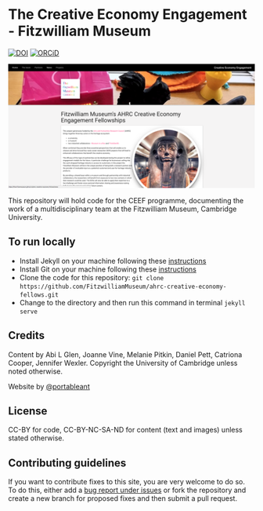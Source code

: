 # The Creative Economy Engagement  - Fitzwilliam Museum
[![DOI](https://zenodo.org/badge/170138423.svg)](https://zenodo.org/badge/latestdoi/170138423) [![ORCiD](https://img.shields.io/badge/ORCiD-0000--0002--0246--2335-green.svg)](http://orcid.org/0000-0002-0246-2335)

![A screenshot of the site](images/screenshots/screen.png)

This repository will hold code for the CEEF programme, documenting the work of a multidisciplinary
team at the Fitzwilliam Museum, Cambridge University.

## To run locally

* Install Jekyll on your machine following these [instructions](https://jekyllrb.com/docs/installation/)
* Install Git on your machine following these [instructions](https://git-scm.com/book/en/v2/Getting-Started-Installing-Git)
* Clone the code for this repository:
   `git clone https://github.com/FitzwilliamMuseum/ahrc-creative-economy-fellows.git`
* Change to the directory and then run this command in terminal `jekyll serve`

## Credits

Content by Abi L Glen, Joanne Vine, Melanie Pitkin, Daniel Pett, Catriona Cooper,
Jennifer Wexler. Copyright the University of Cambridge unless noted otherwise.

Website by [@portableant](https://github.com/portableant)

## License

CC-BY for code, CC-BY-NC-SA-ND for content (text and images) unless stated
otherwise.

## Contributing guidelines

If you want to contribute fixes to this site, you are very welcome to do so. To
do this, either add a [bug report under issues](https://github.com/FitzwilliamMuseum/ahrc-creative-economy-fellows/issues)
or fork the repository and create a new branch for proposed fixes and then submit
a pull request.
